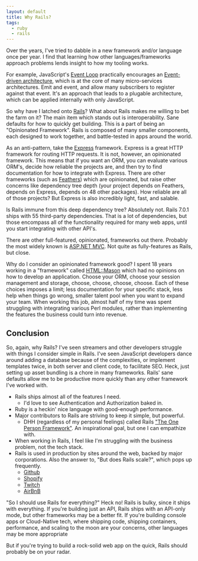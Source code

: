 ```yaml
---
layout: default
title: Why Rails?
tags:
  - ruby
  - rails
---
```


Over the years, I've tried to dabble in a new framework and/or language once per year.  I find that
learning how other languages/frameworks approach problems lends insight to how my tooling works.

For example, JavaScript's
[Event Loop](https://developer.mozilla.org/en-US/docs/Web/JavaScript/EventLoop)
practically encourages an
[Event-driven architecture](https://en.wikipedia.org/wiki/Event-driven_architecture),
which is at the core of many micro-services architectures.  Emit and event, and allow many
subscribers to register against that event.  It's an approach that leads to a plugable architecture,
which can be applied internally with only JavaScript.

So why have I latched onto [Rails](https://rubyonrails.org/)?  What about Rails makes me willing to
bet the farm on it?  The main item which stands out is interoperability.  Sane defaults for how to
quickly get building.  This is a part of being an "Opinionated Framework".  Rails is composed of
many smaller components, each designed to work together, and battle-tested in apps around the world.

As an anti-pattern, take the [Express](https://expressjs.com/) framework.  Express is a great HTTP
framework for routing HTTP requests.  It is not, however, an opinionated framework.  This means that
if you want an ORM, you can evaluate various ORM's, decide how reliable the projects are, and then
try to find documentation for how to integrate with Express.  There are other frameworks (such as
[Feathers](https://feathersjs.com/)) which are opinionated, but raise other concerns like dependency
tree depth (your project depends on Feathers, depends on Express, depends on 48 other packages).
How reliable are all of those projects?  But Express is also incredibly light, fast, and salable.

Is Rails immune from this deep dependency tree?  Absolutely not.  Rails 7.0.1 ships with 55
third-party dependencies.  That is a lot of dependencies, but those encompass all of the
functionality required for many web apps, until you start integrating with other API's.

There are other full-featured, opinionated, frameworks out there.  Probably the most widely known is
[ASP.NET MVC](https://dotnet.microsoft.com/en-us/apps/aspnet/mvc).  Not quite as fully-features as
Rails, but close.

Why do I consider an opinionated framework good?  I spent 18 years working in a "framework" called
[HTML::Mason](https://metacpan.org/pod/HTML::Mason)
which had no opinions on how to develop an application.  Choose your ORM, choose your session
management and storage, choose, choose, choose, choose.  Each of these choices imposes a limit;
less documentation for your specific stack, less help when things go wrong, smaller talent pool
when you want to expand your team.  When working this job, almost half of my time was spent
struggling with integrating various Perl modules, rather than implementing the features the business
could turn into revenue.

## Conclusion

So, again, why Rails?  I've seen streamers and other developers struggle with things I consider
simple in Rails.  I've seen JavaScript developers dance around adding a database because of the
complexities, or implement templates twice, in both server and client code, to facilitate SEO.
Heck, just setting up asset bundling is a chore in many frameworks.  Rails' sane defaults allow me
to be productive more quickly than any other framework I've worked with.

- Rails ships almost all of the features I need.
  - I'd love to see Authentication and Authorization baked in.
- Ruby is a heckin' nice language with good-enough performance.
- Major contributors to Rails are striving to keep it simple, but powerful.
  - DHH (regardless of my personal feelings) called Rails
    ["The One Person Framework"](https://world.hey.com/dhh/the-one-person-framework-711e6318).
    An inspirational goal, but one I can empathize with.
- When working in Rails, I feel like I'm struggling with the business problem, not the tech stack.
- Rails is used in production by sites around the web, backed by major corporations.  Also the
    answer to, "But does Rails scale?", which pops up frequently.
  - [Github](https://github.com)
  - [Shopify](https://shopify.com)
  - [Twitch](https://twitch.tv)
  - [AirBnB](https://airbnb.com)

"So I should use Rails for everything?"  Heck no!  Rails is bulky, since it ships with everything.
If you're building just an API, Rails ships with an API-only mode, but other frameworks may be a
better fit.  If you're building console apps or Cloud-Native tech, where shipping code, shipping
containers, performance, and scaling to the moon are your concerns, other languages may be more
appropriate

But if you're trying to build a rock-solid web app on the quick, Rails should probably be on your
radar.


